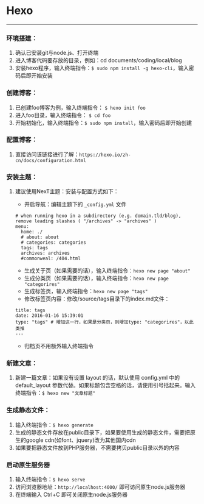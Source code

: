 # Hexo
***

### 环境搭建：
1. 确认已安装git与node.js、打开终端
2. 进入博客代码要存放的目录，例如：cd documents/coding/local/blog
3. 安装hexo程序，输入终端指令：`$ sudo npm install -g hexo-cli`，输入密码后即开始安装

### 创建博客：
1. 已创建foo博客为例，输入终端指令： `$ hexo init foo`
2. 进入foo目录，输入终端指令： `$ cd foo`
3. 开始初始化，输入终端指令：`$ sudo npm install`，输入密码后即开始创建

### 配置博客：
1. 直接访问该链接进行了解：`https://hexo.io/zh-cn/docs/configuration.html`

### 安装主题：
1. 建议使用NexT主题：安装与配置方式如下：
    * 开启导航：编辑主题下的 `_config.yml` 文件

    ```
    # when running hexo in a subdirectory (e.g. domain.tld/blog), remove leading slashes ( "/archives" -> "archives" )
    menu:
      home: ./
      # about: about
      # categories: categories
      tags: tags
      archives: archives
      #commonweal: /404.html
    ```

    * 生成关于页（如果需要的话），输入终端指令：`hexo new page "about"`
    * 生成分类页（如果需要的话），输入终端指令：`hexo new page "categorires"`
    * 生成标签页，输入终端指令：`hexo new page "tags"`
    * 修改标签页内容：修改/source/tags目录下的index.md文件：

    ```
    title: tags
    date: 2016-01-16 15:39:01
    type: "tags" # 增加这一行，如果是分类页，则增加type: "categorires"，以此类推
    ---
    ```

    * 归档页不用额外输入终端指令

### 新建文章：
1. 新建一篇文章：如果没有设置 layout 的话，默认使用 config.yml 中的 default_layout 参数代替。如果标题包含空格的话，请使用引号括起来。输入终端指令：`$ hexo new "文章标题"`

### 生成静态文件：
1. 输入终端指令：`$ hexo generate`
2. 生成的静态文件存放在public目录下，如果要使用生成的静态文件，需要把原生的google cdn(如font、jquery)改为其他国内cdn
3. 如果要把静态文件放到PHP服务器，不需要拷贝public目录以外的内容

### 启动原生服务器
1. 输入终端指令：`$ hexo serve`
2. 访问浏览器地址：`http://localhost:4000/` 即可访问原生node.js服务器
3. 在终端输入 Ctrl+C 即可关闭原生node.js服务器
